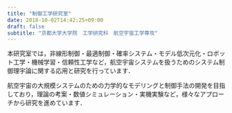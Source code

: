 ```yaml
---
title: "制御工学研究室"
date: 2018-10-02T14:42:25+09:00
draft: false
subtitle: "京都大学大学院　工学研究科　航空宇宙工学専攻"
---
```


本研究室では，非線形制御・最適制御・確率システム・モデル低次元化・ロボット工学・機械学習・信頼性工学など，航空宇宙システムを扱うためのシステム制御理宇論に関する応用と研究を行っています．

航空宇宙の大規模システムのための力学的なモデリングと制御手法の開発を目指しており，理論の考案・数値シミュレーション・実機実験など，様々なアプローチから研究を進めています．


